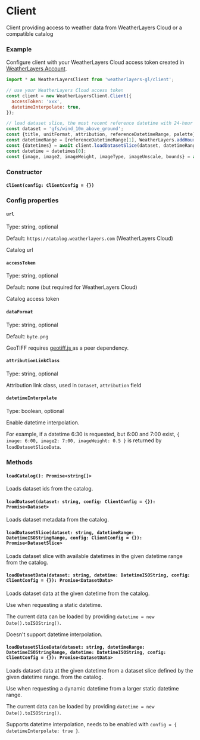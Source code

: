 # Client

Client providing access to weather data from WeatherLayers Cloud or a compatible catalog

### Example

Configure client with your WeatherLayers Cloud access token created in [WeatherLayers Account](https://account.weatherlayers.com/).

```javascript
import * as WeatherLayersClient from 'weatherlayers-gl/client';

// use your WeatherLayers Cloud access token
const client = new WeatherLayersClient.Client({
  accessToken: 'xxx',
  datetimeInterpolate: true,
});

// load dataset slice, the most recent reference datetime with 24-hour forecast
const dataset = 'gfs/wind_10m_above_ground';
const {title, unitFormat, attribution, referenceDatetimeRange, palette} = await client.loadDataset(dataset);
const datetimeRange = [referenceDatetimeRange[1], WeatherLayers.addHoursToDatetime(referenceDatetimeRange[1], 24)];
const {datetimes} = await client.loadDatasetSlice(dataset, datetimeRange);
const datetime = datetimes[0];
const {image, image2, imageWeight, imageType, imageUnscale, bounds} = await client.loadDatasetSliceData(dataset, datetimeRange, datetime);
```

### Constructor

#### `Client(config: ClientConfig = {})`

### Config properties

#### `url`

Type: string, optional

Default: `https://catalog.weatherlayers.com` (WeatherLayers Cloud)

Catalog url

#### `accessToken`

Type: string, optional

Default: none (but required for WeatherLayers Cloud)

Catalog access token

#### `dataFormat`

Type: string, optional

Default: `byte.png`

GeoTIFF requires [geotiff.js ](https://github.com/geotiffjs/geotiff.js/)as a peer dependency.

#### `attributionLinkClass`

Type: string, optional

Attribution link class, used in `Dataset`, `attribution` field

#### `datetimeInterpolate`

Type: boolean, optional

Enable datetime interpolation.

For example, if a datetime 6:30 is requested, but 6:00 and 7:00 exist, `{ image: 6:00, image2: 7:00, imageWeight: 0.5 }` is returned by `loadDatasetSliceData`.

### Methods

#### `loadCatalog(): Promise<string[]>`

Loads dataset ids from the catalog.

#### `loadDataset(dataset: string, config: ClientConfig = {}): Promise<Dataset>`

Loads dataset metadata from the catalog.

#### `loadDatasetSlice(dataset: string, datetimeRange: DatetimeISOStringRange, config: ClientConfig = {}): Promise<DatasetSlice>`

Loads dataset slice with available datetimes in the given datetime range from the catalog.

#### `loadDatasetData(dataset: string, datetime: DatetimeISOString, config: ClientConfig = {}): Promise<DatasetData>`

Loads dataset data at the given datetime from the catalog.

Use when requesting a static datetime.

The current data can be loaded by providing `datetime = new Date().toISOString()`.

Doesn't support datetime interpolation.

#### `loadDatasetSliceData(dataset: string, datetimeRange: DatetimeISOStringRange, datetime: DatetimeISOString, config: ClientConfig = {}): Promise<DatasetData>`

Loads dataset data at the given datetime from a dataset slice defined by the given datetime range. from the catalog.

Use when requesting a dynamic datetime from a larger static datetime range.

The current data can be loaded by providing `datetime = new Date().toISOString()`.

Supports datetime interpolation, needs to be enabled with `config = { datetimeInterpolate: true }`.
